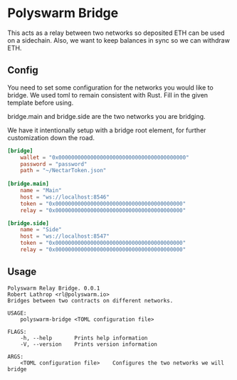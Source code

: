 # Polyswarm Bridge

This acts as a relay between two networks so deposited ETH can be used on a sidechain. Also, we want to keep balances in sync so we can withdraw ETH. 

## Config

You need to set some configuration for the networks you would like to bridge. We used
toml to remain consistent with Rust. Fill in the given template before using.

bridge.main and bridge.side are the two networks you are bridging.

We have it intentionally setup with a bridge root element, for further
customization down the road.

```toml
[bridge]
    wallet = "0x0000000000000000000000000000000000000000"
    password = "password"
    path = "~/NectarToken.json"
    
[bridge.main]
    name = "Main"
    host = "ws://localhost:8546"
    token = "0x0000000000000000000000000000000000000000"
    relay = "0x0000000000000000000000000000000000000000"

[bridge.side]
    name = "Side"
    host = "ws://localhost:8547"
    token = "0x0000000000000000000000000000000000000000"
    relay = "0x0000000000000000000000000000000000000000"
```
## Usage

```
Polyswarm Relay Bridge. 0.0.1
Robert Lathrop <rl@polyswarm.io>
Bridges between two contracts on different networks.

USAGE:
    polyswarm-bridge <TOML configuration file>

FLAGS:
    -h, --help       Prints help information
    -V, --version    Prints version information

ARGS:
    <TOML configuration file>    Configures the two networks we will bridge